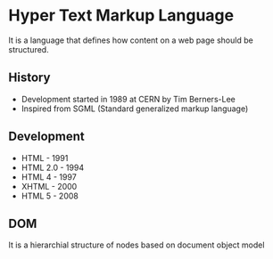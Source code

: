 # Hyper Text Markup Language

It is a language that defines how content on a web page should be structured.

## History

- Development started in 1989 at CERN by Tim Berners-Lee
- Inspired from SGML (Standard generalized markup language)

## Development

- HTML - 1991
- HTML 2.0 - 1994
- HTML 4 - 1997
- XHTML - 2000
- HTML 5 - 2008

## DOM

It is a hierarchial structure of nodes based on document object model
